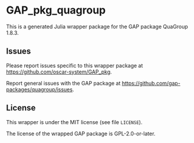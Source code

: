 # GAP_pkg_quagroup

This is a generated Julia wrapper package for the GAP package QuaGroup 1.8.3.

## Issues

Please report issues specific to this wrapper package at <https://github.com/oscar-system/GAP_pkg>.

Report general issues with the GAP package at <https://github.com/gap-packages/quagroup/issues>.

## License

This wrapper is under the MIT license (see file `LICENSE`).

The license of the wrapped GAP package is GPL-2.0-or-later.
